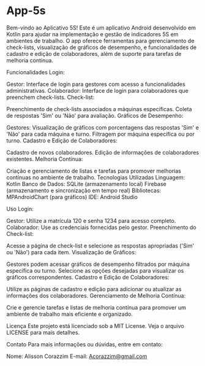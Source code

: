 # App-5s
Bem-vindo ao Aplicativo 5S! Este é um aplicativo Android desenvolvido em Kotlin para ajudar na implementação e gestão de indicadores 5S em ambientes de trabalho. O app oferece ferramentas para gerenciamento de check-lists, visualização de gráficos de desempenho, e funcionalidades de cadastro e edição de colaboradores, além de suporte para tarefas de melhoria contínua.

Funcionalidades
Login:

Gestor: Interface de login para gestores com acesso a funcionalidades administrativas.
Colaborador: Interface de login para colaboradores que preenchem check-lists.
Check-list:

Preenchimento de check-lists associados a máquinas específicas.
Coleta de respostas 'Sim' ou 'Não' para avaliação.
Gráficos de Desempenho:

Gestores: Visualização de gráficos com porcentagens das respostas 'Sim' e 'Não' para cada máquina e turno.
Filtragem por máquina específica ou por turno.
Cadastro e Edição de Colaboradores:

Cadastro de novos colaboradores.
Edição de informações de colaboradores existentes.
Melhoria Contínua:

Criação e gerenciamento de listas e tarefas para promover melhorias contínuas no ambiente de trabalho.
Tecnologias Utilizadas
Linguagem: Kotlin
Banco de Dados:
SQLite (armazenamento local)
Firebase (armazenamento e sincronização em tempo real)
Bibliotecas:
MPAndroidChart (para gráficos)
IDE: Android Studio

Uso
Login:

Gestor: Utilize a matrícula 120 e senha 1234 para acesso completo.
Colaborador: Use as credenciais fornecidas pelo gestor.
Preenchimento do Check-list:

Acesse a página de check-list e selecione as respostas apropriadas ('Sim' ou 'Não') para cada item.
Visualização de Gráficos:

Gestores podem acessar gráficos de desempenho filtrados por máquina específica ou turno. Selecione as opções desejadas para visualizar os gráficos correspondentes.
Cadastro e Edição de Colaboradores:

Utilize as páginas de cadastro e edição para adicionar ou atualizar as informações dos colaboradores.
Gerenciamento de Melhoria Contínua:

Crie e gerencie tarefas e listas de melhoria contínua para promover um ambiente de trabalho mais eficiente e organizado.

Licença
Este projeto está licenciado sob a MIT License. Veja o arquivo LICENSE para mais detalhes.

Contato
Para mais informações ou dúvidas, entre em contato:

Nome: Alisson Corazzim
E-mail: Acorazzim@gmail.com

